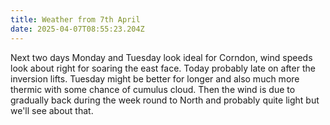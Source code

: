 ```yaml
---
title: Weather from 7th April
date: 2025-04-07T08:55:23.204Z
---
```

Next two days Monday and Tuesday look ideal for Corndon, wind speeds look about right for soaring the east face.  Today probably late on after the inversion lifts.  Tuesday might be better for longer and also much more thermic with some chance of cumulus cloud.  Then the wind is due to gradually back during the week round to North and probably quite light but we'll see about that.